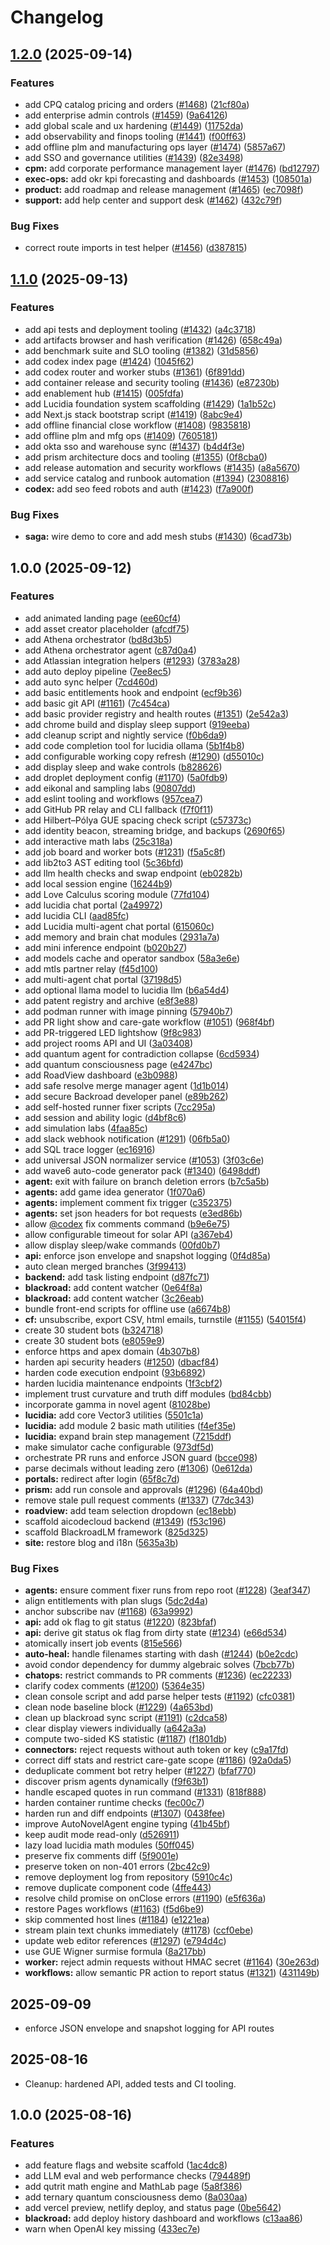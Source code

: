 # Changelog

## [1.2.0](https://github.com/blackboxprogramming/blackroad-prism-console/compare/v1.1.0...v1.2.0) (2025-09-14)


### Features

* add CPQ catalog pricing and orders ([#1468](https://github.com/blackboxprogramming/blackroad-prism-console/issues/1468)) ([21cf80a](https://github.com/blackboxprogramming/blackroad-prism-console/commit/21cf80a21f6a52d93a5b924bdfaa8dc906e1c6c0))
* add enterprise admin controls ([#1459](https://github.com/blackboxprogramming/blackroad-prism-console/issues/1459)) ([9a64126](https://github.com/blackboxprogramming/blackroad-prism-console/commit/9a64126d95ba5df14eba9a726494ea754c17284f))
* add global scale and ux hardening ([#1449](https://github.com/blackboxprogramming/blackroad-prism-console/issues/1449)) ([11752da](https://github.com/blackboxprogramming/blackroad-prism-console/commit/11752daae66f26b02935c8aea89b9a861137c347))
* add observability and finops tooling ([#1441](https://github.com/blackboxprogramming/blackroad-prism-console/issues/1441)) ([f00ff63](https://github.com/blackboxprogramming/blackroad-prism-console/commit/f00ff639e2415a780a3dd7ee7b2cab5c7a0ad89f))
* add offline plm and manufacturing ops layer ([#1474](https://github.com/blackboxprogramming/blackroad-prism-console/issues/1474)) ([5857a67](https://github.com/blackboxprogramming/blackroad-prism-console/commit/5857a6742218c5614c5e1fabd92dd03049a11445))
* add SSO and governance utilities ([#1439](https://github.com/blackboxprogramming/blackroad-prism-console/issues/1439)) ([82e3498](https://github.com/blackboxprogramming/blackroad-prism-console/commit/82e349837a01977e7662a43571bf64a0feac40d9))
* **cpm:** add corporate performance management layer ([#1476](https://github.com/blackboxprogramming/blackroad-prism-console/issues/1476)) ([bd12797](https://github.com/blackboxprogramming/blackroad-prism-console/commit/bd12797d05345713f3021c338603e9544ab51f34))
* **exec-ops:** add okr kpi forecasting and dashboards ([#1453](https://github.com/blackboxprogramming/blackroad-prism-console/issues/1453)) ([108501a](https://github.com/blackboxprogramming/blackroad-prism-console/commit/108501a4e9e4154e8c5bf99e2d11eebe0427a748))
* **product:** add roadmap and release management ([#1465](https://github.com/blackboxprogramming/blackroad-prism-console/issues/1465)) ([ec7098f](https://github.com/blackboxprogramming/blackroad-prism-console/commit/ec7098fb09a4fbf659010f032de305cfc4a03f30))
* **support:** add help center and support desk ([#1462](https://github.com/blackboxprogramming/blackroad-prism-console/issues/1462)) ([432c79f](https://github.com/blackboxprogramming/blackroad-prism-console/commit/432c79f2b1dc36e3b0a207a96a2f3024d7bfe7c5))


### Bug Fixes

* correct route imports in test helper ([#1456](https://github.com/blackboxprogramming/blackroad-prism-console/issues/1456)) ([d387815](https://github.com/blackboxprogramming/blackroad-prism-console/commit/d387815dad546aab22f2672a92ec0d0c0812b8d0))

## [1.1.0](https://github.com/blackboxprogramming/blackroad-prism-console/compare/v1.0.0...v1.1.0) (2025-09-13)


### Features

* add api tests and deployment tooling ([#1432](https://github.com/blackboxprogramming/blackroad-prism-console/issues/1432)) ([a4c3718](https://github.com/blackboxprogramming/blackroad-prism-console/commit/a4c37188af42b9f85b3578a726034485a0861499))
* add artifacts browser and hash verification ([#1426](https://github.com/blackboxprogramming/blackroad-prism-console/issues/1426)) ([658c49a](https://github.com/blackboxprogramming/blackroad-prism-console/commit/658c49a05ff7aab476f6e1434a78cc53e48b2206))
* add benchmark suite and SLO tooling ([#1382](https://github.com/blackboxprogramming/blackroad-prism-console/issues/1382)) ([31d5856](https://github.com/blackboxprogramming/blackroad-prism-console/commit/31d5856332fa2ca66dd066ebb1a9e4b94ebafe1d))
* add codex index page ([#1424](https://github.com/blackboxprogramming/blackroad-prism-console/issues/1424)) ([1045f62](https://github.com/blackboxprogramming/blackroad-prism-console/commit/1045f625d67dc4b0add339095d85f2ee5f9df08a))
* add codex router and worker stubs ([#1361](https://github.com/blackboxprogramming/blackroad-prism-console/issues/1361)) ([6f891dd](https://github.com/blackboxprogramming/blackroad-prism-console/commit/6f891ddaf1a47247c74c1a922b01725691186644))
* add container release and security tooling ([#1436](https://github.com/blackboxprogramming/blackroad-prism-console/issues/1436)) ([e87230b](https://github.com/blackboxprogramming/blackroad-prism-console/commit/e87230b4b79d984ee192d5e537f6ed028254c57a))
* add enablement hub ([#1415](https://github.com/blackboxprogramming/blackroad-prism-console/issues/1415)) ([005fdfa](https://github.com/blackboxprogramming/blackroad-prism-console/commit/005fdfa2a69e4931e5cd4d67ef60d7b7386320a6))
* add Lucidia foundation system scaffolding ([#1429](https://github.com/blackboxprogramming/blackroad-prism-console/issues/1429)) ([1a1b52c](https://github.com/blackboxprogramming/blackroad-prism-console/commit/1a1b52c42aa28b6a353da68644443d3be0ec732f))
* add Next.js stack bootstrap script ([#1419](https://github.com/blackboxprogramming/blackroad-prism-console/issues/1419)) ([8abc9e4](https://github.com/blackboxprogramming/blackroad-prism-console/commit/8abc9e496a6fde1071bde1691e835dcdf2efea70))
* add offline financial close workflow ([#1408](https://github.com/blackboxprogramming/blackroad-prism-console/issues/1408)) ([9835818](https://github.com/blackboxprogramming/blackroad-prism-console/commit/983581809e8510c40a45050711392015063f5042))
* add offline plm and mfg ops ([#1409](https://github.com/blackboxprogramming/blackroad-prism-console/issues/1409)) ([7605181](https://github.com/blackboxprogramming/blackroad-prism-console/commit/760518187a01d17d8b6091cba27d5f7b6c4f2cbe))
* add okta sso and warehouse sync ([#1437](https://github.com/blackboxprogramming/blackroad-prism-console/issues/1437)) ([b4d4f3e](https://github.com/blackboxprogramming/blackroad-prism-console/commit/b4d4f3e337cadeeda7e061417e0a0e2474174f13))
* add prism architecture docs and tooling ([#1355](https://github.com/blackboxprogramming/blackroad-prism-console/issues/1355)) ([0f8cba0](https://github.com/blackboxprogramming/blackroad-prism-console/commit/0f8cba0e30c32b9967bb5c5734f9e4d9650552e5))
* add release automation and security workflows ([#1435](https://github.com/blackboxprogramming/blackroad-prism-console/issues/1435)) ([a8a5670](https://github.com/blackboxprogramming/blackroad-prism-console/commit/a8a567098f092251f4e87f3d3df3c903fb72be40))
* add service catalog and runbook automation ([#1394](https://github.com/blackboxprogramming/blackroad-prism-console/issues/1394)) ([2308816](https://github.com/blackboxprogramming/blackroad-prism-console/commit/230881626eedbb17dbde3916c5b1ee14b1b8e11f))
* **codex:** add seo feed robots and auth ([#1423](https://github.com/blackboxprogramming/blackroad-prism-console/issues/1423)) ([f7a900f](https://github.com/blackboxprogramming/blackroad-prism-console/commit/f7a900f67992630df7410aceb59525f8e56609c2))


### Bug Fixes

* **saga:** wire demo to core and add mesh stubs ([#1430](https://github.com/blackboxprogramming/blackroad-prism-console/issues/1430)) ([6cad73b](https://github.com/blackboxprogramming/blackroad-prism-console/commit/6cad73be5ec5d5be33e5dbac3a8e5b75ca7045f1))

## 1.0.0 (2025-09-12)


### Features

* add animated landing page ([ee60cf4](https://github.com/blackboxprogramming/blackroad-prism-console/commit/ee60cf43d76af42dbdc6adbb85fe56cb67d4bb08))
* add asset creator placeholder ([afcdf75](https://github.com/blackboxprogramming/blackroad-prism-console/commit/afcdf75f92323712b16e4830319285b4ef2e6b7a))
* add Athena orchestrator ([bd8d3b5](https://github.com/blackboxprogramming/blackroad-prism-console/commit/bd8d3b504281a643332886f7a92137fce829c7d9))
* add Athena orchestrator agent ([c87d0a4](https://github.com/blackboxprogramming/blackroad-prism-console/commit/c87d0a4e6378a4592ecb383a3c741b8c0db39f4c))
* add Atlassian integration helpers ([#1293](https://github.com/blackboxprogramming/blackroad-prism-console/issues/1293)) ([3783a28](https://github.com/blackboxprogramming/blackroad-prism-console/commit/3783a286d5305e8daed8555fb9fb73169f734db2))
* add auto deploy pipeline ([7ee8ec5](https://github.com/blackboxprogramming/blackroad-prism-console/commit/7ee8ec57073f68274c4f52a452f0636e69df5cca))
* add auto sync helper ([7cd460d](https://github.com/blackboxprogramming/blackroad-prism-console/commit/7cd460dff1506141383c7e20a90b38a3eb4990ba))
* add basic entitlements hook and endpoint ([ecf9b36](https://github.com/blackboxprogramming/blackroad-prism-console/commit/ecf9b36e6fe978fe9199c7baf3d1d3a9a922da14))
* add basic git API ([#1161](https://github.com/blackboxprogramming/blackroad-prism-console/issues/1161)) ([7c454ca](https://github.com/blackboxprogramming/blackroad-prism-console/commit/7c454ca3c678c0f0da19ef5463252771f02499d5))
* add basic provider registry and health routes ([#1351](https://github.com/blackboxprogramming/blackroad-prism-console/issues/1351)) ([2e542a3](https://github.com/blackboxprogramming/blackroad-prism-console/commit/2e542a3ae84f3bba3adf6f22637ee3fcfd403f85))
* add chrome build and display sleep support ([919eeba](https://github.com/blackboxprogramming/blackroad-prism-console/commit/919eeba63390abf052a579fbd7f2c3e364f48a29))
* add cleanup script and nightly service ([f0b6da9](https://github.com/blackboxprogramming/blackroad-prism-console/commit/f0b6da92fa61f0d6e21d98077fe3b42157e2168e))
* add code completion tool for lucidia ollama ([5b1f4b8](https://github.com/blackboxprogramming/blackroad-prism-console/commit/5b1f4b8b532724e689488ecfaf30b6cf09d247ec))
* add configurable working copy refresh ([#1290](https://github.com/blackboxprogramming/blackroad-prism-console/issues/1290)) ([d55010c](https://github.com/blackboxprogramming/blackroad-prism-console/commit/d55010ca50e0efe0795addff65ce69f52dc02dcc))
* add display sleep and wake controls ([b828626](https://github.com/blackboxprogramming/blackroad-prism-console/commit/b82862686f9687cdf133afa840e9133bfe569bd3))
* add droplet deployment config ([#1170](https://github.com/blackboxprogramming/blackroad-prism-console/issues/1170)) ([5a0fdb9](https://github.com/blackboxprogramming/blackroad-prism-console/commit/5a0fdb9a7589cc423ffbe17aad6911cbbcce636c))
* add eikonal and sampling labs ([90807dd](https://github.com/blackboxprogramming/blackroad-prism-console/commit/90807ddc8d2034f90cb575770a028e1d6573a1ee))
* add eslint tooling and workflows ([957cea7](https://github.com/blackboxprogramming/blackroad-prism-console/commit/957cea715840c316644bf9f12ac34788eaa293e7))
* add GitHub PR relay and CLI fallback ([f7f0f11](https://github.com/blackboxprogramming/blackroad-prism-console/commit/f7f0f110d811ad7dd5fe07c53e0719f59650d9ff))
* add Hilbert–Pólya GUE spacing check script ([c57373c](https://github.com/blackboxprogramming/blackroad-prism-console/commit/c57373cdcbdb2ce189c77c6fb5305122471d4072))
* add identity beacon, streaming bridge, and backups ([2690f65](https://github.com/blackboxprogramming/blackroad-prism-console/commit/2690f6556340afca140b1fa477a99092ad84bada))
* add interactive math labs ([25c318a](https://github.com/blackboxprogramming/blackroad-prism-console/commit/25c318a0bd82c4ac7ed312c6bd968c2ce3ea95e3))
* add job board and worker bots ([#1231](https://github.com/blackboxprogramming/blackroad-prism-console/issues/1231)) ([f5a5c8f](https://github.com/blackboxprogramming/blackroad-prism-console/commit/f5a5c8f3ae67d2ffa36933dbf4ed4cf2f8683a1f))
* add lib2to3 AST editing tool ([5c36bfd](https://github.com/blackboxprogramming/blackroad-prism-console/commit/5c36bfd77a88092cb759fe1ed582d115bfa7f07a))
* add llm health checks and swap endpoint ([eb0282b](https://github.com/blackboxprogramming/blackroad-prism-console/commit/eb0282b69e38f7c1e57437f073498e14c8bdc9ea))
* add local session engine ([16244b9](https://github.com/blackboxprogramming/blackroad-prism-console/commit/16244b94519d6e125b84c67c1c1abe1fa9585c64))
* add Love Calculus scoring module ([77fd104](https://github.com/blackboxprogramming/blackroad-prism-console/commit/77fd10494de22d98f9be811513b84c73dff2f06b))
* add lucidia chat portal ([2a49972](https://github.com/blackboxprogramming/blackroad-prism-console/commit/2a49972b38583437ab63f6db60c762a6f90242f8))
* add lucidia CLI ([aad85fc](https://github.com/blackboxprogramming/blackroad-prism-console/commit/aad85fcb0ec4d4c21a0f01c61767af97c7619c46))
* add Lucidia multi-agent chat portal ([615060c](https://github.com/blackboxprogramming/blackroad-prism-console/commit/615060cf867fd0a5f52dcf2f59a36acf8b2a1dd4))
* add memory and brain chat modules ([2931a7a](https://github.com/blackboxprogramming/blackroad-prism-console/commit/2931a7a399c26798ca1ecd9d38964d03f28d5b0d))
* add mini inference endpoint ([b020b27](https://github.com/blackboxprogramming/blackroad-prism-console/commit/b020b27d790d1f0f42374fafc199a29a67c13cbe))
* add models cache and operator sandbox ([58a3e6e](https://github.com/blackboxprogramming/blackroad-prism-console/commit/58a3e6e36dd4ba3e37b3ada57ada0da598ed7863))
* add mtls partner relay ([f45d100](https://github.com/blackboxprogramming/blackroad-prism-console/commit/f45d100506c27e736b934f5b743a2b76d8c60f7e))
* add multi-agent chat portal ([37198d5](https://github.com/blackboxprogramming/blackroad-prism-console/commit/37198d5717e79116f92a3e37dc57908d501a1433))
* add optional llama model to lucidia llm ([b6a54d4](https://github.com/blackboxprogramming/blackroad-prism-console/commit/b6a54d4ec0a3e2e9c8ff04700df1be286a162383))
* add patent registry and archive ([e8f3e88](https://github.com/blackboxprogramming/blackroad-prism-console/commit/e8f3e881027c15913f1e5221fd23737f436e88e0))
* add podman runner with image pinning ([57940b7](https://github.com/blackboxprogramming/blackroad-prism-console/commit/57940b7dddbc742b88ff00a8731a3f17b9cbd195))
* add PR light show and care-gate workflow ([#1051](https://github.com/blackboxprogramming/blackroad-prism-console/issues/1051)) ([968f4bf](https://github.com/blackboxprogramming/blackroad-prism-console/commit/968f4bf80ab2820bc42a32ccacaf7724cdbb39d0))
* add PR-triggered LED lightshow ([9f8c983](https://github.com/blackboxprogramming/blackroad-prism-console/commit/9f8c9838d3fae2ea4bddbf5898c704f986cb22d9))
* add project rooms API and UI ([3a03408](https://github.com/blackboxprogramming/blackroad-prism-console/commit/3a03408373b914943b50796f69bdd27c395c175f))
* add quantum agent for contradiction collapse ([6cd5934](https://github.com/blackboxprogramming/blackroad-prism-console/commit/6cd5934be4e2cb4fc6137899a58239eca27883f9))
* add quantum consciousness page ([e4247bc](https://github.com/blackboxprogramming/blackroad-prism-console/commit/e4247bce2ffe8265b995f7dac50fab01d31c8e93))
* add RoadView dashboard ([e3b0988](https://github.com/blackboxprogramming/blackroad-prism-console/commit/e3b0988cd5d41afed2d774e24b4aa27b9b3b9f0d))
* add safe resolve merge manager agent ([1d1b014](https://github.com/blackboxprogramming/blackroad-prism-console/commit/1d1b01443c6c710b634abf05a2993b37d9295ae7))
* add secure Backroad developer panel ([e89b262](https://github.com/blackboxprogramming/blackroad-prism-console/commit/e89b2623e921943b13fede422395ce5a01a2fd40))
* add self-hosted runner fixer scripts ([7cc295a](https://github.com/blackboxprogramming/blackroad-prism-console/commit/7cc295a55cb56a204e07af177ec8dc6f9739e59b))
* add session and ability logic ([d4bf8c6](https://github.com/blackboxprogramming/blackroad-prism-console/commit/d4bf8c6464339b3ef9db094425c75d65d313a0c8))
* add simulation labs ([4faa85c](https://github.com/blackboxprogramming/blackroad-prism-console/commit/4faa85cb8ebaed899151e9a3b5075052ebd070a8))
* add slack webhook notification ([#1291](https://github.com/blackboxprogramming/blackroad-prism-console/issues/1291)) ([06fb5a0](https://github.com/blackboxprogramming/blackroad-prism-console/commit/06fb5a02608d5043d493927e5e1bf2713b45777f))
* add SQL trace logger ([ec16916](https://github.com/blackboxprogramming/blackroad-prism-console/commit/ec169165bc807a31eb659f943f3afc09054e898d))
* add universal JSON normalizer service ([#1053](https://github.com/blackboxprogramming/blackroad-prism-console/issues/1053)) ([3f03c6e](https://github.com/blackboxprogramming/blackroad-prism-console/commit/3f03c6eb0aaf471b66b8ba577521cbd60d0fd061))
* add wave6 auto-code generator pack ([#1340](https://github.com/blackboxprogramming/blackroad-prism-console/issues/1340)) ([6498ddf](https://github.com/blackboxprogramming/blackroad-prism-console/commit/6498ddf473ff41164c22d2f2fa529dbc7931edb1))
* **agent:** exit with failure on branch deletion errors ([b7c5a5b](https://github.com/blackboxprogramming/blackroad-prism-console/commit/b7c5a5b7bfbb36bbe804c539a4931407efae2226))
* **agents:** add game idea generator ([1f070a6](https://github.com/blackboxprogramming/blackroad-prism-console/commit/1f070a6da9b704238eb94366ce97eddafb3341a2))
* **agents:** implement comment fix trigger ([c352375](https://github.com/blackboxprogramming/blackroad-prism-console/commit/c35237574d5aa59ea09bdbadc126e64ea0224c3c))
* **agents:** set json headers for bot requests ([e3ed86b](https://github.com/blackboxprogramming/blackroad-prism-console/commit/e3ed86be3bef0d604de975ae587e6e6abc689001))
* allow [@codex](https://github.com/codex) fix comments command ([b9e6e75](https://github.com/blackboxprogramming/blackroad-prism-console/commit/b9e6e75871bff67c73866b2b0444b2322f16771d))
* allow configurable timeout for solar API ([a367eb4](https://github.com/blackboxprogramming/blackroad-prism-console/commit/a367eb476fffb931ff9a983ed8b324246b353b73))
* allow display sleep/wake commands ([00fd0b7](https://github.com/blackboxprogramming/blackroad-prism-console/commit/00fd0b708cbb90b191b0e595e22d2e98fbc0b295))
* **api:** enforce json envelope and snapshot logging ([0f4d85a](https://github.com/blackboxprogramming/blackroad-prism-console/commit/0f4d85ac2ee716e3343ca7467b9fd9ff3fc30f05))
* auto clean merged branches ([3f99413](https://github.com/blackboxprogramming/blackroad-prism-console/commit/3f99413d6c58f89b819d3dd6670c7fbee1e6f341))
* **backend:** add task listing endpoint ([d87fc71](https://github.com/blackboxprogramming/blackroad-prism-console/commit/d87fc71691c0cd3b9dd5e8f75d9b10bc76862d0e))
* **blackroad:** add content watcher ([0e64f8a](https://github.com/blackboxprogramming/blackroad-prism-console/commit/0e64f8a62dc02e7c4a8d14c20e0f86d407bc42ad))
* **blackroad:** add content watcher ([3c26eab](https://github.com/blackboxprogramming/blackroad-prism-console/commit/3c26eabb5bde6ba6f7a446910c7d813fd4811c5f))
* bundle front-end scripts for offline use ([a6674b8](https://github.com/blackboxprogramming/blackroad-prism-console/commit/a6674b86652cdd7ec673de9c740708b3731051a0))
* **cf:** unsubscribe, export CSV, html emails, turnstile ([#1155](https://github.com/blackboxprogramming/blackroad-prism-console/issues/1155)) ([54015f4](https://github.com/blackboxprogramming/blackroad-prism-console/commit/54015f48a18452bb6d0089dfb22d7ae07bc52b0b))
* create 30 student bots ([b324718](https://github.com/blackboxprogramming/blackroad-prism-console/commit/b3247181e54e0036cf83d1716a96dea4590536ee))
* create 30 student bots ([e8059e9](https://github.com/blackboxprogramming/blackroad-prism-console/commit/e8059e9b758ee174a2df15d0a85497dc5833f091))
* enforce https and apex domain ([4b307b8](https://github.com/blackboxprogramming/blackroad-prism-console/commit/4b307b8d29c806edfe86e9f96af4efd9fca03a02))
* harden api security headers ([#1250](https://github.com/blackboxprogramming/blackroad-prism-console/issues/1250)) ([dbacf84](https://github.com/blackboxprogramming/blackroad-prism-console/commit/dbacf84978def32e59b26852fd1a0519a6d48f5c))
* harden code execution endpoint ([93b6892](https://github.com/blackboxprogramming/blackroad-prism-console/commit/93b68926032081b8a943ea7b42116993459013a0))
* harden lucidia maintenance endpoints ([1f3cbf2](https://github.com/blackboxprogramming/blackroad-prism-console/commit/1f3cbf201122116d92d065c4eb1cf6b2a979d692))
* implement trust curvature and truth diff modules ([bd84cbb](https://github.com/blackboxprogramming/blackroad-prism-console/commit/bd84cbbb5ebb72e2cfaed26f7e72fd7f7f813ca9))
* incorporate gamma in novel agent ([81028be](https://github.com/blackboxprogramming/blackroad-prism-console/commit/81028bede53f4a37dfd094969365eb94142006a8))
* **lucidia:** add core Vector3 utilities ([5501c1a](https://github.com/blackboxprogramming/blackroad-prism-console/commit/5501c1ad6a7e7ebfc40f1a967a90b55ce2e40e05))
* **lucidia:** add module 2 basic math utilities ([f4ef35e](https://github.com/blackboxprogramming/blackroad-prism-console/commit/f4ef35eaec94dc41f5a311b91583f8604334f01d))
* **lucidia:** expand brain step management ([7215ddf](https://github.com/blackboxprogramming/blackroad-prism-console/commit/7215ddfdbefa3f6cb4d1768b3083db0b07c92792))
* make simulator cache configurable ([973df5d](https://github.com/blackboxprogramming/blackroad-prism-console/commit/973df5d3caf4079dc2c6a8301e6b144aaa40c27b))
* orchestrate PR runs and enforce JSON guard ([bcce098](https://github.com/blackboxprogramming/blackroad-prism-console/commit/bcce098a1013e793c240ee2c6f044a5027e4c9f8))
* parse decimals without leading zero ([#1306](https://github.com/blackboxprogramming/blackroad-prism-console/issues/1306)) ([0e612da](https://github.com/blackboxprogramming/blackroad-prism-console/commit/0e612da050de61236d5f683b86405c7cc5d3e1d6))
* **portals:** redirect after login ([65f8c7d](https://github.com/blackboxprogramming/blackroad-prism-console/commit/65f8c7d0d558aa8bfe613a3a8f3a6e9cf85ebcfd))
* **prism:** add run console and approvals ([#1296](https://github.com/blackboxprogramming/blackroad-prism-console/issues/1296)) ([64a40bd](https://github.com/blackboxprogramming/blackroad-prism-console/commit/64a40bd676310773263584b797ad5b067d5de4e1))
* remove stale pull request comments ([#1337](https://github.com/blackboxprogramming/blackroad-prism-console/issues/1337)) ([77dc343](https://github.com/blackboxprogramming/blackroad-prism-console/commit/77dc34338964f9d169d169f75fe44c89ddf0371f))
* **roadview:** add team selection dropdown ([ec18ebb](https://github.com/blackboxprogramming/blackroad-prism-console/commit/ec18ebb4965b0f175c16c28b007f0c16efe438df))
* scaffold aicodecloud backend ([#1349](https://github.com/blackboxprogramming/blackroad-prism-console/issues/1349)) ([f53c196](https://github.com/blackboxprogramming/blackroad-prism-console/commit/f53c1967c8c97c9627e9fb4a303e69e197331bb4))
* scaffold BlackroadLM framework ([825d325](https://github.com/blackboxprogramming/blackroad-prism-console/commit/825d3258dbc9358c06a95d073842ac1cf8ccf90a))
* **site:** restore blog and i18n ([5635a3b](https://github.com/blackboxprogramming/blackroad-prism-console/commit/5635a3b11fc5aa2833984c9b1956ba7111e11f4c))


### Bug Fixes

* **agents:** ensure comment fixer runs from repo root ([#1228](https://github.com/blackboxprogramming/blackroad-prism-console/issues/1228)) ([3eaf347](https://github.com/blackboxprogramming/blackroad-prism-console/commit/3eaf3476781ee33e1c15499e906c91ada3616d93))
* align entitlements with plan slugs ([5dc2d4a](https://github.com/blackboxprogramming/blackroad-prism-console/commit/5dc2d4a803ac69704d77a37b8caecc0e332cc9b5))
* anchor subscribe nav ([#1168](https://github.com/blackboxprogramming/blackroad-prism-console/issues/1168)) ([63a9992](https://github.com/blackboxprogramming/blackroad-prism-console/commit/63a99924d539bfd9571338a3f0ac1324a8ee003f))
* **api:** add ok flag to git status ([#1220](https://github.com/blackboxprogramming/blackroad-prism-console/issues/1220)) ([823bfaf](https://github.com/blackboxprogramming/blackroad-prism-console/commit/823bfaff676a1fec73bc7ce15195a2193971bffc))
* **api:** derive git status ok flag from dirty state ([#1234](https://github.com/blackboxprogramming/blackroad-prism-console/issues/1234)) ([e66d534](https://github.com/blackboxprogramming/blackroad-prism-console/commit/e66d5341ecf41837da6c6217454ef2d4b9cfcdfd))
* atomically insert job events ([815e566](https://github.com/blackboxprogramming/blackroad-prism-console/commit/815e5661933eb9010ce68ae86d88efb0904c2a77))
* **auto-heal:** handle filenames starting with dash ([#1244](https://github.com/blackboxprogramming/blackroad-prism-console/issues/1244)) ([b0e2cdc](https://github.com/blackboxprogramming/blackroad-prism-console/commit/b0e2cdcc7dad0489861f8d9afed10d380198d10f))
* avoid condor dependency for dummy algebraic solves ([7bcb77b](https://github.com/blackboxprogramming/blackroad-prism-console/commit/7bcb77bcdb2a49cccab8482baf66ad76e2cf6db1))
* **chatops:** restrict commands to PR comments ([#1236](https://github.com/blackboxprogramming/blackroad-prism-console/issues/1236)) ([ec22233](https://github.com/blackboxprogramming/blackroad-prism-console/commit/ec222336b43dbd3f945d50a0367ee9d392567a11))
* clarify codex comments ([#1200](https://github.com/blackboxprogramming/blackroad-prism-console/issues/1200)) ([5364e35](https://github.com/blackboxprogramming/blackroad-prism-console/commit/5364e35a3dec9012b5bb4c4e1479dd13b0c63975))
* clean console script and add parse helper tests ([#1192](https://github.com/blackboxprogramming/blackroad-prism-console/issues/1192)) ([cfc0381](https://github.com/blackboxprogramming/blackroad-prism-console/commit/cfc0381995a5101939ed069c87a207deb23375f9))
* clean node baseline block ([#1229](https://github.com/blackboxprogramming/blackroad-prism-console/issues/1229)) ([4a653bd](https://github.com/blackboxprogramming/blackroad-prism-console/commit/4a653bd89a748a3d4b48b263567581f399359753))
* clean up blackroad sync script ([#1191](https://github.com/blackboxprogramming/blackroad-prism-console/issues/1191)) ([c2dca58](https://github.com/blackboxprogramming/blackroad-prism-console/commit/c2dca58c448c5df51ffb331c226d1fe1b15f4379))
* clear display viewers individually ([a642a3a](https://github.com/blackboxprogramming/blackroad-prism-console/commit/a642a3afe533bba37c0c0609cb72be55d7c0a171))
* compute two-sided KS statistic ([#1187](https://github.com/blackboxprogramming/blackroad-prism-console/issues/1187)) ([f1801db](https://github.com/blackboxprogramming/blackroad-prism-console/commit/f1801db1d4c1d9c74abd74d062dd13772df53c1d))
* **connectors:** reject requests without auth token or key ([c9a17fd](https://github.com/blackboxprogramming/blackroad-prism-console/commit/c9a17fd14666cf590bcbe982e9fcfab05716a8c9))
* correct diff stats and restrict care-gate scope ([#1186](https://github.com/blackboxprogramming/blackroad-prism-console/issues/1186)) ([92a0da5](https://github.com/blackboxprogramming/blackroad-prism-console/commit/92a0da5ea0e6bf85684d3088ea65a0a21de15537))
* deduplicate comment bot retry helper ([#1227](https://github.com/blackboxprogramming/blackroad-prism-console/issues/1227)) ([bfaf770](https://github.com/blackboxprogramming/blackroad-prism-console/commit/bfaf770a3338c5257dd5272216abf93f7ffe2726))
* discover prism agents dynamically ([f9f63b1](https://github.com/blackboxprogramming/blackroad-prism-console/commit/f9f63b1f31eeb1794e51f1b8bade332a25711e04))
* handle escaped quotes in run command ([#1331](https://github.com/blackboxprogramming/blackroad-prism-console/issues/1331)) ([818f888](https://github.com/blackboxprogramming/blackroad-prism-console/commit/818f888cdb84226e575894ab42c4a88bb35a27a1))
* harden container runtime checks ([fec00c7](https://github.com/blackboxprogramming/blackroad-prism-console/commit/fec00c7160de64cb09e02004bda043070be1d506))
* harden run and diff endpoints ([#1307](https://github.com/blackboxprogramming/blackroad-prism-console/issues/1307)) ([0438fee](https://github.com/blackboxprogramming/blackroad-prism-console/commit/0438fee5407890528d17247877e746932292d95e))
* improve AutoNovelAgent engine typing ([41b45bf](https://github.com/blackboxprogramming/blackroad-prism-console/commit/41b45bf662bfac3470127c037768b59c72873e68))
* keep audit mode read-only ([d526911](https://github.com/blackboxprogramming/blackroad-prism-console/commit/d52691103489f471bff316c28012e54763745fbc))
* lazy load lucidia math modules ([50ff045](https://github.com/blackboxprogramming/blackroad-prism-console/commit/50ff0450e55980eac7ae7daba9973ce9f1d7842b))
* preserve fix comments diff ([5f9001e](https://github.com/blackboxprogramming/blackroad-prism-console/commit/5f9001ee387fd67ae61ce1ba0067fa6dc5bfe5d2))
* preserve token on non-401 errors ([2bc42c9](https://github.com/blackboxprogramming/blackroad-prism-console/commit/2bc42c92c5088d92486871aa958b4a0e8fa75362))
* remove deployment log from repository ([5910c4c](https://github.com/blackboxprogramming/blackroad-prism-console/commit/5910c4cfe84adf549f9e1c7375ae1a3c7c256ad9))
* remove duplicate component code ([4ffe443](https://github.com/blackboxprogramming/blackroad-prism-console/commit/4ffe4431ec715e83ebde4f3d7c77d45da4559e70))
* resolve child promise on onClose errors ([#1190](https://github.com/blackboxprogramming/blackroad-prism-console/issues/1190)) ([e5f636a](https://github.com/blackboxprogramming/blackroad-prism-console/commit/e5f636a42f27de25cf7b80c9a6c287b5bebb972a))
* restore Pages workflows ([#1163](https://github.com/blackboxprogramming/blackroad-prism-console/issues/1163)) ([f5d6be9](https://github.com/blackboxprogramming/blackroad-prism-console/commit/f5d6be9284927f8251ca5c73bd49ead47d7b2393))
* skip commented host lines ([#1184](https://github.com/blackboxprogramming/blackroad-prism-console/issues/1184)) ([e1221ea](https://github.com/blackboxprogramming/blackroad-prism-console/commit/e1221eaa6cb7e6febbe393943540f32f556016f3))
* stream plain text chunks immediately ([#1178](https://github.com/blackboxprogramming/blackroad-prism-console/issues/1178)) ([ccf0ebe](https://github.com/blackboxprogramming/blackroad-prism-console/commit/ccf0ebe30a6dcd0b6b4bb16f9d075fce4409a3e4))
* update web editor references ([#1297](https://github.com/blackboxprogramming/blackroad-prism-console/issues/1297)) ([e794d4c](https://github.com/blackboxprogramming/blackroad-prism-console/commit/e794d4ccb162cf26fc15571a5023626714be62cc))
* use GUE Wigner surmise formula ([8a217bb](https://github.com/blackboxprogramming/blackroad-prism-console/commit/8a217bbe99906357221222f1be59fc44efc51cac))
* **worker:** reject admin requests without HMAC secret ([#1164](https://github.com/blackboxprogramming/blackroad-prism-console/issues/1164)) ([30e263d](https://github.com/blackboxprogramming/blackroad-prism-console/commit/30e263d97a7fb1020d9edb515f4071d7c4b7358e))
* **workflows:** allow semantic PR action to report status ([#1321](https://github.com/blackboxprogramming/blackroad-prism-console/issues/1321)) ([431149b](https://github.com/blackboxprogramming/blackroad-prism-console/commit/431149b87208d4ca550a9013c65d33bdb7be527d))

## 2025-09-09

- enforce JSON envelope and snapshot logging for API routes

## 2025-08-16

- Cleanup: hardened API, added tests and CI tooling.

## 1.0.0 (2025-08-16)

### Features

- add feature flags and website scaffold ([1ac4dc8](https://github.com/blackboxprogramming/blackroad-prism-console/commit/1ac4dc86c39ef703cf38a0ccdda34302c2a03761))
- add LLM eval and web performance checks ([794489f](https://github.com/blackboxprogramming/blackroad-prism-console/commit/794489f41a99ad1a278cd8c7d618cc831053f916))
- add qutrit math engine and MathLab page ([5a8f386](https://github.com/blackboxprogramming/blackroad-prism-console/commit/5a8f386d7f124c30b77226a1dd94160e8162a870))
- add ternary quantum consciousness demo ([8a030aa](https://github.com/blackboxprogramming/blackroad-prism-console/commit/8a030aae46059217582dd28ffea076c443d80f5))
- add vercel preview, netlify deploy, and status page ([0be5642](https://github.com/blackboxprogramming/blackroad-prism-console/commit/0be56426dd5ac6a778d2ec61e50d3dd370672501))
- **blackroad:** add deploy history dashboard and workflows ([c13aa86](https://github.com/blackboxprogramming/blackroad-prism-console/commit/c13aa86940d4b855b60b16945438e682faa5cd99))
- warn when OpenAI key missing ([433ec7e](https://github.com/blackboxprogramming/blackroad-prism-console/commit/433ec7eee7b2b5ce6a38fb87570cafc0e876622c))
